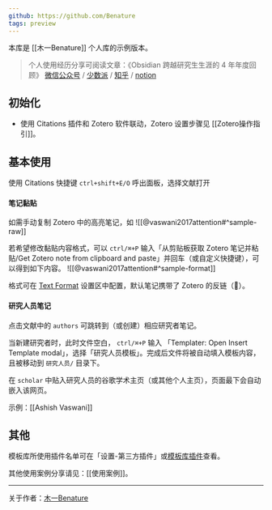 ```yaml
---
github: https://github.com/Benature
tags: preview
---
```


本库是 [[木一Benature]] 个人库的示例版本。

> 个人使用经历分享可阅读文章：《Obsidian 跨越研究生生涯的 4 年年度回顾》
> [微信公众号](https://mp.weixin.qq.com/s/PwEO8uJMV1kIOcETG82EVQ) / [少数派](https://sspai.com/post/85339) / [知乎](https://zhuanlan.zhihu.com/p/678256692) / [notion](https://benature.notion.site/Obsidian-4-fb430726a5cd4ebc8bb2e829e85f4923)

## 初始化

- 使用 Citations 插件和 Zotero 软件联动，Zotero 设置步骤见 [[Zotero操作指引]]。

## 基本使用

使用 Citations 快捷键 `ctrl+shift+E/O` 呼出面板，选择文献打开

#### 笔记黏贴
如需手动复制 Zotero 中的高亮笔记，如
![[@vaswani2017attention#^sample-raw]]

若希望修改黏贴内容格式，可以 `ctrl/⌘+P` 输入「从剪贴板获取 Zotero 笔记并粘贴/Get Zotero note from clipboard and paste」并回车（或自定义快捷键），可以得到如下内容。
![[@vaswani2017attention#^sample-format]]

格式可在 [Text Format](https://obsidian.md/plugins?id=obsidian-text-format) 设置区中配置，默认笔记携带了 Zotero 的反链（🔖）。

#### 研究人员笔记
点击文献中的 `authors` 可跳转到（或创建）相应研究者笔记。

当新建研究者时，此时文件空白， `ctrl/⌘+P` 输入 「Templater: Open Insert Template modal」，选择「研究人员模板」。完成后文件将被自动填入模板内容，且被移动到 `研究人员/` 目录下。

在 `scholar` 中贴入研究人员的谷歌学术主页（或其他个人主页），页面最下会自动嵌入该网页。

示例：[[Ashish Vaswani]]

## 其他

模板库所使用插件名单可在「设置-第三方插件」或[模板库插件](./其他/模板库插件.md)查看。

其他使用案例分享请见：[[使用案例]]。

---

关于作者：[木一Benature](木一Benature.md)
